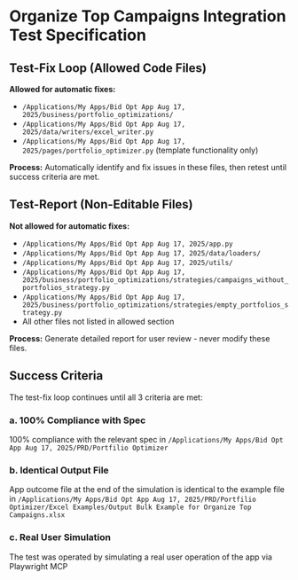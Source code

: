 # Organize Top Campaigns Integration Test Specification

## Test-Fix Loop (Allowed Code Files)

**Allowed for automatic fixes:**
- `/Applications/My Apps/Bid Opt App Aug 17, 2025/business/portfolio_optimizations/`
- `/Applications/My Apps/Bid Opt App Aug 17, 2025/data/writers/excel_writer.py`
- `/Applications/My Apps/Bid Opt App Aug 17, 2025/pages/portfolio_optimizer.py` (template functionality only)

**Process:** Automatically identify and fix issues in these files, then retest until success criteria are met.

## Test-Report (Non-Editable Files)

**Not allowed for automatic fixes:**
- `/Applications/My Apps/Bid Opt App Aug 17, 2025/app.py`
- `/Applications/My Apps/Bid Opt App Aug 17, 2025/data/loaders/`
- `/Applications/My Apps/Bid Opt App Aug 17, 2025/utils/`
- `/Applications/My Apps/Bid Opt App Aug 17, 2025/business/portfolio_optimizations/strategies/campaigns_without_portfolios_strategy.py`
- `/Applications/My Apps/Bid Opt App Aug 17, 2025/business/portfolio_optimizations/strategies/empty_portfolios_strategy.py`
- All other files not listed in allowed section

**Process:** Generate detailed report for user review - never modify these files.

## Success Criteria

The test-fix loop continues until all 3 criteria are met:

### a. 100% Compliance with Spec
100% compliance with the relevant spec in `/Applications/My Apps/Bid Opt App Aug 17, 2025/PRD/Portfilio Optimizer`

### b. Identical Output File  
App outcome file at the end of the simulation is identical to the example file in `/Applications/My Apps/Bid Opt App Aug 17, 2025/PRD/Portfilio Optimizer/Excel Examples/Output Bulk Example for Organize Top Campaigns.xlsx`

### c. Real User Simulation
The test was operated by simulating a real user operation of the app via Playwright MCP